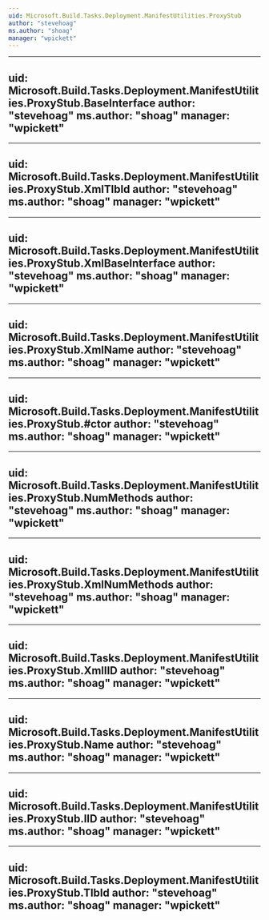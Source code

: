 ```yaml
---
uid: Microsoft.Build.Tasks.Deployment.ManifestUtilities.ProxyStub
author: "stevehoag"
ms.author: "shoag"
manager: "wpickett"
---
```


---
uid: Microsoft.Build.Tasks.Deployment.ManifestUtilities.ProxyStub.BaseInterface
author: "stevehoag"
ms.author: "shoag"
manager: "wpickett"
---

---
uid: Microsoft.Build.Tasks.Deployment.ManifestUtilities.ProxyStub.XmlTlbId
author: "stevehoag"
ms.author: "shoag"
manager: "wpickett"
---

---
uid: Microsoft.Build.Tasks.Deployment.ManifestUtilities.ProxyStub.XmlBaseInterface
author: "stevehoag"
ms.author: "shoag"
manager: "wpickett"
---

---
uid: Microsoft.Build.Tasks.Deployment.ManifestUtilities.ProxyStub.XmlName
author: "stevehoag"
ms.author: "shoag"
manager: "wpickett"
---

---
uid: Microsoft.Build.Tasks.Deployment.ManifestUtilities.ProxyStub.#ctor
author: "stevehoag"
ms.author: "shoag"
manager: "wpickett"
---

---
uid: Microsoft.Build.Tasks.Deployment.ManifestUtilities.ProxyStub.NumMethods
author: "stevehoag"
ms.author: "shoag"
manager: "wpickett"
---

---
uid: Microsoft.Build.Tasks.Deployment.ManifestUtilities.ProxyStub.XmlNumMethods
author: "stevehoag"
ms.author: "shoag"
manager: "wpickett"
---

---
uid: Microsoft.Build.Tasks.Deployment.ManifestUtilities.ProxyStub.XmlIID
author: "stevehoag"
ms.author: "shoag"
manager: "wpickett"
---

---
uid: Microsoft.Build.Tasks.Deployment.ManifestUtilities.ProxyStub.Name
author: "stevehoag"
ms.author: "shoag"
manager: "wpickett"
---

---
uid: Microsoft.Build.Tasks.Deployment.ManifestUtilities.ProxyStub.IID
author: "stevehoag"
ms.author: "shoag"
manager: "wpickett"
---

---
uid: Microsoft.Build.Tasks.Deployment.ManifestUtilities.ProxyStub.TlbId
author: "stevehoag"
ms.author: "shoag"
manager: "wpickett"
---
